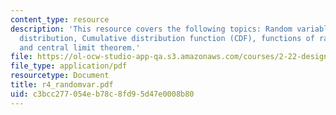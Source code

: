 ```yaml
---
content_type: resource
description: 'This resource covers the following topics: Random variables, probability
  distribution, Cumulative distribution function (CDF), functions of random variables,
  and central limit theorem.'
file: https://ol-ocw-studio-app-qa.s3.amazonaws.com/courses/2-22-design-principles-for-ocean-vehicles-13-42-spring-2005/c3bcc277054eb78c8fd95d47e0008b80_r4_randomvar.pdf
file_type: application/pdf
resourcetype: Document
title: r4_randomvar.pdf
uid: c3bcc277-054e-b78c-8fd9-5d47e0008b80
---
```

